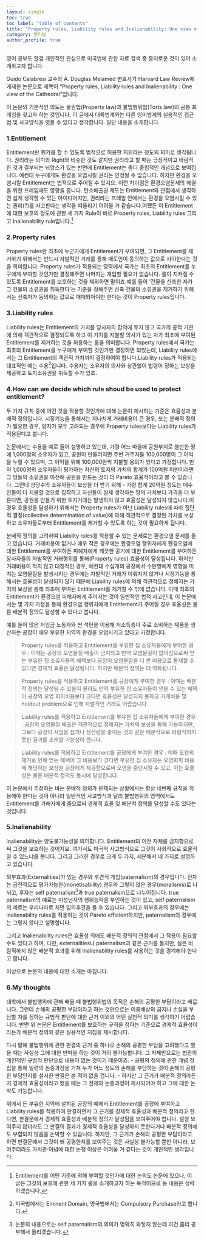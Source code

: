 ```yaml
---
layout: single
toc: true
toc_label: "table of contents"
title: "Property rules, Liability rules and Inalienability: One view of the Cathedral"
category: 영미법
author_profile: true
---
```

영어 공부도 할겸 개인적인 관심으로 미국법에 관한 자료 검색 중 흥미로운 것이 있어 소개하고자 합니다.

Guido Calabresi 교수와 A. Douglas Melamed 변호사가 Harvard Law Review에 게재한 논문으로 제목이 “Property rules, Liability rules and Inalienability : One view of the Cathedral”입니다.

이 논문의 기본적인 의도는 물권법(Property law)과 불법행위법(Torts law)의 공통 프레임을 찾고자 하는 것입니다. 이 글에서 대륙법계와는 다른 영미법계의 실용적인 접근법 및 사고방식을 엿볼 수 있다고 생각합니다. 일단 내용을 소개합니다.

### 1.Entitlement
Entitlement란 뭔가를 할 수 있도록 법적으로 허용한 지위라는 정도의 의미로 생각됩니다. 권리라는 의미의 Right와 비슷한 것도 같지만 권리라고 할 때는 긍정적이고 바람직한 것과 결부되는 뉘앙스가 있는 반면에 Entitlement는 좀더 중립적인 개념으로 보여집니다. 예컨대 누구에게도 환경을 오염시킬 권리는 인정될 수 없습니다. 하지만 환경을 오염시킬 Entitlement는 법적으로 주어질 수 있지요. 이런 차이점은 환경오염문제의 해결을 위한 프레임에도 영향을 줍니다. 탄소배출권 제도는 Entitlement와 관점에서 생각하면 쉽게 생각할 수 있는 아이디어지만, 권리라는 프레임 안에서는 환경을 오염시킬 수 있는 권리(?)를 사고판다는 생각을 떠올리기 어려울 거 같습니다.어쨌든 이 Entitlement에 대한 보호의 정도에 관한 세 가지 Rule이 바로 Property rules, Liability rules 그리고 Inalienability rule입니다.[^1]

### 2.Property rules
Property rules란 최초에 누군가에게 Entitlement가 부여되면, 그 Entitlement를 제거하기 위해서는 반드시 자발적인 거래를 통해 매도인이 동의하는 값으로 사야한다는 것을 의미합니다. Property rules가 적용되는 영역에서 국가는 최초의 Entitlement를 누구에게 부여할 것인가만 결정해주면 나머지는 개입할 필요가 없습니다. 룰이 지켜질 수 있도록 Entitlement를 보호하는 것을 제외하면 말이죠.예를 들어 ’건물을 신축한 자가 그 건물의 소유권을 취득한다’는 기준을 정해주면 신축 건물의 소유권을 제거하기 위해서는 신축자가 동의하는 값으로 매매되어야만 한다는 것이 Property rules입니다.

### 3.Liability rules
Liability rules는 Entitlement의 가치를 당사자의 합의에 두지 않고 국가의 공적 기관에 의해 객관적으로 결정되도록 하고 이 가치를 지불할 의사가 있는 자가 최초에 부여된 Entitlement를 제거하는 것을 허용하는 룰을 의미합니다. Property rules에서 국가는 최초의 Entitlement를 누구에게 부여할 것인가만 결정하면 되었는데, Liability rules에서는 그 Entitlement의 객관적 가치까지 결정하여야 합니다.Liability rules가 적용되는 대표적인 예는 수용[^2]입니다. 수용자는 소유자의 의사와 상관없이 법령이 정하는 보상을 제공하고 토지소유권을 취득할 수가 있죠.

### 4.How can we decide which rule shoud be used to protect entitlement?
두 가지 규칙 중에 어떤 것을 적용할 것인가에 대해 논문이 제시하는 기준은 효율성과 분배적 정의입니다. 시장기능을 통해서는 지나치게 거래비용이 큰 경우, 또는 분배적 정의가 필요한 경우, 양자가 모두 고려되는 경우에 Property rules보다는 Liability rules가 적용된다고 봅니다.

논문에서는 수용을 예로 들어 설명하고 있는데, 가령 어느 마을에 공원부지로 쓸만한 땅에 1,000명의 소유자가 있고, 공원이 만들어지면 주변 거주자들 100,000명이 그 이익을 누릴 수 있으며, 그 이익을 위해 100,000원씩 지불할 용의가 있다고 가정합니다. 만약 1,000명의 소유자들이 평가하는 자신의 토지의 가치의 합계가 100억원 미만이라면 그 땅들의 소유권을 이전해 공원을 만드는 것이 더 Pareto 효율적이라고 볼 수 있습니다. 그런데 상당수의 소유자들이 보상을 더 받기 위해 - 가령 합계 20억원 정도는 매수인들이 더 지불할 것으로 짐작하고 자신들이 실제 생각하는 땅의 가치보다 가격을 더 부른다면, 공원을 만들기 위한 토지거래는 발생하지 않고 효율성은 달성되지 않습니다.이 경우 효율성을 달성하기 위해서는 Property rules가 아닌 Liability rules에 따라 집단적 결정(collective determination of value)에 의해 객관적으로 결정된 가치를 보상하고 소유자들로부터 Entitlement를 제거할 수 있도록 하는 것이 필요하게 됩니다.

분배적 정의를 고려하여 Liability rules를 적용할 수 있는 문제로는 환경오염 문제를 들고 있습니다. 거래비용이 없거나 매우 작은 경우에는 환경오염 행위자에게 환경오염에 대한 Entitlement를 부여하든 피해자에게 깨끗한 공기에 대한 Entitlement를 부여하든 당사자들의 자발적인 거래행위를 통해(Property rules) 효율성이 달성됩니다. 하지만 거래비용이 작지 않고 대칭적인 경우, 예컨대 수십개의 공장에서 수만명에게 영향을 미치는 오염물질을 발생시키는 경우에는 자발적인 거래가 이뤄지지 않거나 시장기능을 통해서는 효율성이 달성되지 않기 때문에 Liability rules에 의해 객관적으로 정해지는 가치의 보상을 통해 최초에 부여된 Entitlement를 제거할 수 밖에 없습니다. 이때 최초의 Entitlement가 환경오염 피해자에게 주어지는 것이 일반적인 법적 사고인데, 이 논문에서는 몇 가지 가정을 통해 환경오염 행위자에게 Entitlement가 주어질 경우 효율성은 물론 배분적 정의도 달성할 수 있다고 봅니다.

예를 들어 많은 저임금 노동자와 싼 석탄을 이용해 저소득층이 주로 소비하는 제품을 생산하는 공장이 매우 부유한 지역의 환경을 오염시키고 있다고 가정합니다.
> Property rules를 적용하고 Entitlement를 부유한 집 소유자들에게 부여한 경우 : 이때는 공장의 오염물질 배출이 금지되고 만약 오염물질이 없어짐으로써 얻는 부유한 집 소유자들의 혜택보다 공장이 오염물질을 더 싼 비용으로 통제할 수 있다면 경제적 효율은 달성됩니다. 하지만 배분적 정의는 더 악화됩니다.

> Property rules를 적용하고 Entitlement를 공장에게 부여한 경우 : 이때는 배분적 정의는 달성될 수 있을지 몰라도 만약 부유한 집 소유자들이 얻을 수 있는 혜택이 공장의 오염 회피비용보다 크다면 효율성은 달성되지 못하고 거래비용 및 holdout problem으로 인해 자발적인 거래도 어렵습니다.

> Liability rules를 적용하고 Entitlement를 부유한 집 소유자들에게 부여한 경우 : 공장의 오염물질 배출은 객관적으로 정해지는 가치의 보상을 통해 가능하지만, 그보다 공장이 사업을 접거나 생산량을 줄이는 것과 같은 배분적으로 바람직하지 못한 결과를 초래할 가능성이 큽니다.

> Liability rules를 적용하고 Entitlement를 공장에게 부여한 경우 : 이때 오염의 제거로 인해 얻는 혜택이 그 비용보다 크다면 부유한 집 소유자는 오염회피 비용에 해당하는 보상을 공장에게 제공함으로써 오염을 중단시킬 수 있고, 이는 효율성은 물론 배분적 정의도 동시에 달성합니다.

이 논문에서 주장하는 바는 분배적 정의가 문제되는 상황에서는 항상 네번째 규칙을 적용해야 한다는 것이 아니라 일반적인 사고방식과 달리 불법행위의 영역에서도 Entitlement를 가해자에게 줌으로써 경제적 효율 및 배분적 정의를 달성할 수도 있다는 것입니다.

### 5.Inalienability
Inalienability는 양도불가능성을 의미합니다. Entitlement의 이전 자체를 금지함으로써 그것을 보호하는 것이지요. 여기서도 미국적 사고방식으로 그것이 사회적으로 효율적일 수 있느냐를 봅니다. 그리고 그러한 경우로 크게 두 가지, 세분해서 네 가지로 설명하고 있습니다.

외부효과(Externalities)가 있는 경우와 후견적 개입(paternalism)의 경우입니다. 전자는 금전적으로 평가가능한(monetisability) 경우와 그렇지 않은 경우(moralisms)로 나뉘고, 후자는 self paternalism[^3]과 true paternalism으로 나누어집니다. true paternalism의 예로는 미성년자의 행위능력을 부인하는 것이 있고, self paternalism의 예로는 우리나라로 치면 임의후견을 들 수 있습니다. 그리고 외부효과의 경우에는 inalienability rules를 적용하는 것이 Pareto efficient하지만, paternalism의 경우에는 그렇지 않다고 설명합니다.

그리고 Inalienability rules은 효율성 외에도 배분적 정의의 관점에서 그 적용이 필요할 수도 있다고 하며, 다만, externalities나 paternalism과 같은 근거를 들지만, 실은 바람직하지 않은 배분적 효과를 위해 Inalienability rules를 사용하는 것을 경계해야 한다고 합니다.

이상으로 논문의 내용에 대한 소개는 마침니다.

### 6.My thoughts

대학에서 불법행위에 관해 배울 때 불법행위법의 목적은 손해의 공평한 부담이라고 배웁니다. 그런데 손해의 공평한 부담이라고 하는 것만으로는 이중배상의 금지나 손실을 부담할 자를 정하는 규범적 판단에 대한 근거 이외의 어떤 실천적 의미를 생각하기 어렵습니다. 반면 위 논문은 Entitlement를 보호하는 규칙을 정하는 기준으로 경제적 효율성이라든가 배분적 정의와 같은 실용적인 지침을 제시합니다.

다시 말해 불법행위에 관한 판결의 근거 중 하나로 손해의 공평한 부담을 고려했다고 했을 때는 사실상 그에 대한 반박을 하는 것이 거의 불가능합니다. 그 자체만으로는 법관의 개인적인 규범적 판단으로 내용이 없는 것이기 때문이죠. - 공평의 정의에 관한 개념 정립을 통해 일련의 논증과정을 거쳐 누가 어느 정도의 손해를 부담하는 것이 손해의 공평한 부담인지를 설시한 판결은 본 적이 없을 겁니다. - 하지만 그 근거가 배분적 정의라든지 경제적 효율성이라고 했을 때는 그 전제와 논증과정이 제시되어야 하고 그에 대한 논박도 가능합니다.

위에서 든 부유한 지역에 설치된 공장의 예에서 Entitlement를 공장에 부여하고 Liability rules를 적용하여 판결하면서 그 근거를 경제적 효율성과 배분적 정의라고 한다면, 판결문에서 경제적 효율성과 배분적 정의가 달성됨을 보여주어야 합니다. 설령 보여주지 않더라도 그 판결의 결과가 경제적 효율성을 달성하지 못한다거나 배분적 정의에도 부합되지 않음을 논박할 수 있습니다. 하지만, 그 근거가 손해의 공평한 부담이라고 하면 판결문에서 그것이 왜 공평한지를 보여주는 것은 사실상 불가능할 뿐만 아니라, 보여주더라도 가치관·이념에 대한 논쟁 이상은 어려울 거 같다는 것이 개인적인 생각입니다.

[^1]: Entitlement를 어떤 기준에 의해 부여할 것인가에 대한 논의도 논문에 있으나, 이 글은 그것의 보호에 관한 세 가지 룰을 소개하고자 하는 목적이므로 동 내용은 생략하겠습니다.
[^2]: 미국법에서는 Eminent Domain, 영국법에서는 Compulsory Purchase라고 합니다.
[^3]: 논문의 내용으로는 self paternalism의 의미가 명확히 와닿지 않는데 이건 좀더 공부해서 올리겠습니다.
